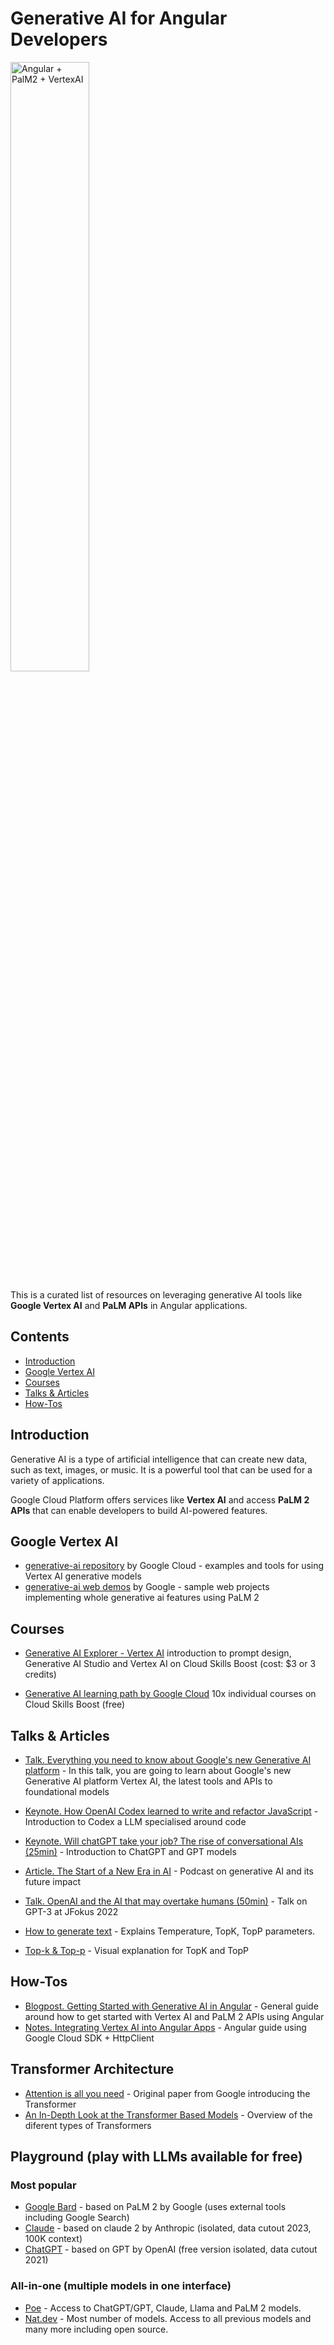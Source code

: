 # Generative AI for Angular Developers

<img src="https://i.imgur.com/ak41dgy.png" alt="Angular + PalM2 + VertexAI" width="50%">

This is a curated list of resources on leveraging generative AI tools like **Google Vertex AI** and **PaLM APIs** in Angular applications. 

## Contents

- [Introduction](#introduction)
- [Google Vertex AI](#google-vertex-ai)
- [Courses](#courses)
- [Talks & Articles](#talks--articles)
- [How-Tos](#how-tos)

## Introduction

Generative AI is a type of artificial intelligence that can create new data, such as text, images, or music. It is a powerful tool that can be used for a variety of applications.

Google Cloud Platform offers services like **Vertex AI** and access **PaLM 2 APIs** that can enable developers to build AI-powered features.

## Google Vertex AI

- [generative-ai repository](https://github.com/GoogleCloudPlatform/generative-ai/) by Google Cloud - examples and tools for using Vertex AI generative models
- [generative-ai web demos](https://github.com/google/generative-ai-docs/tree/main/demos/palm/web) by Google - sample web projects implementing whole generative ai features using PaLM 2

## Courses 

- [Generative AI Explorer - Vertex AI](https://www.cloudskillsboost.google/quests/299) introduction to prompt design, Generative AI Studio and Vertex AI on Cloud Skills Boost (cost: $3 or 3 credits)

- [Generative AI learning path by Google Cloud](https://www.cloudskillsboost.google/journeys/118) 10x individual courses on Cloud Skills Boost (free)

## Talks & Articles

- [Talk. Everything you need to know about Google's new Generative AI platform](https://www.youtube.com/watch?v=JtULDpWH-I0) - In this talk, you are going to learn about Google's new Generative AI platform Vertex AI, the latest tools and APIs to foundational models

- [Keynote. How OpenAI Codex learned to write and refactor JavaScript](https://www.youtube.com/watch?v=FwRtzlYINrA&t=1s) - Introduction to Codex a LLM specialised around code

- [Keynote. Will chatGPT take your job? The rise of conversational AIs (25min)](https://www.youtube.com/watch?v=qG9l6QPjbN4) - Introduction to ChatGPT and GPT models

- [Article. The Start of a New Era in AI](https://gerard-sans.medium.com/openai-the-start-of-a-new-era-in-ai-1eef98d0e2a3) - Podcast on generative AI and its future impact

- [Talk. OpenAI and the AI that may overtake humans (50min)](https://www.youtube.com/watch?v=Z6KqBb451fE) - Talk on GPT-3 at JFokus 2022

- [How to generate text](https://huggingface.co/blog/how-to-generate) - Explains Temperature, TopK, TopP parameters.
- [Top-k & Top-p](https://docs.cohere.com/docs/controlling-generation-with-top-k-top-p) - Visual explanation for TopK and TopP

## How-Tos

- [Blogpost. Getting Started with Generative AI in Angular](https://gerard-sans.medium.com/getting-started-with-generative-ai-in-angular-b72737a59982) - General guide around how to get started with Vertex AI and PaLM 2 APIs using Angular
- [Notes. Integrating Vertex AI into Angular Apps](https://docs.google.com/document/d/1wi7rvFp1yfYVDmnpEK8Q1njhIp8amcJKdGO4YrAAkMc/edit?usp=sharing) - Angular guide using Google Cloud SDK + HttpClient

## Transformer Architecture

- [Attention is all you need](https://arxiv.org/pdf/1706.03762.pdf) - Original paper from Google introducing the Transformer
- [An In-Depth Look at the Transformer Based Models](https://medium.com/@yulemoon/an-in-depth-look-at-the-transformer-based-models-22e5f5d17b6b) - Overview of the diferent types of Transformers

## Playground (play with LLMs available for free)

### Most popular
- [Google Bard](https://bard.google.com) - based on PaLM 2 by Google (uses external tools including Google Search)
- [Claude](https://claude.ai/) - based on claude 2 by Anthropic (isolated, data cutout 2023, 100K context)
- [ChatGPT](https://chat.openai.com) - based on GPT by OpenAI (free version isolated, data cutout 2021)

### All-in-one (multiple models in one interface)
- [Poe](https://poe.com/) - Access to ChatGPT/GPT, Claude, Llama and PaLM 2 models.
- [Nat.dev](https://nat.dev/) - Most number of models. Access to all previous models and many more including open source.
